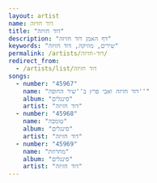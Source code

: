 ```yaml
---
layout: artist
name: דוד חזיזה
title: "דוד חזיזה"
description: "דף האמן דוד חזיזה"
keywords: "שירים, מוזיקה, דוד חזיזה"
permalink: /artists/דוד-חזיזה/
redirect_from:
  - /artists/list/דוד חזיזה
songs:
  - number: "45967"
    name: "דוד חזיזה ואבי פרץ ב''שיר החופה''"
    album: "סינגלים"
    artist: "דוד חזיזה"
  - number: "45968"
    name: "טומבה"
    album: "סינגלים"
    artist: "דוד חזיזה"
  - number: "45969"
    name: "מחרוזת"
    album: "סינגלים"
    artist: "דוד חזיזה"
---
```

